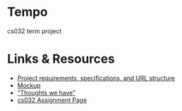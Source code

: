 # Tempo
cs032 term project

# Links & Resources

* [Project requirements, specifications, and URL structure](https://docs.google.com/document/d/1Pn-kjrBbbB3V2Dg-arFxW_9UR7c4NmnorL5jKksMpdU/edit)
* [Mockup](https://moqups.com/joseph_romano@brown.edu/zBdhYfqf)
* ["Thoughts we have"](https://docs.google.com/document/d/1ywWkq9PIAtpJeGyalFVuxLStZybgtxeayPDVNefHMxA/edit?ts=56e59bb8)
* [cs032 Assignment Page](http://cs.brown.edu/courses/cs032/projects/term-project/)

